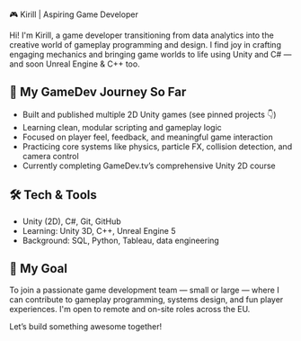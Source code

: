 🎮 Kirill | Aspiring Game Developer

Hi! I'm Kirill, a game developer transitioning from data analytics into the creative world of gameplay programming and design. I find joy in crafting engaging mechanics and bringing game worlds to life using Unity and C# — and soon Unreal Engine & C++ too.

## 🚀 My GameDev Journey So Far
- Built and published multiple 2D Unity games (see pinned projects 👇)
- Learning clean, modular scripting and gameplay logic
- Focused on player feel, feedback, and meaningful game interaction
- Practicing core systems like physics, particle FX, collision detection, and camera control
- Currently completing GameDev.tv’s comprehensive Unity 2D course

## 🛠️ Tech & Tools
- Unity (2D), C#, Git, GitHub
- Learning: Unity 3D, C++, Unreal Engine 5
- Background: SQL, Python, Tableau, data engineering

## 🎯 My Goal
To join a passionate game development team — small or large — where I can contribute to gameplay programming, systems design, and fun player experiences. I'm open to remote and on-site roles across the EU.

Let’s build something awesome together!
